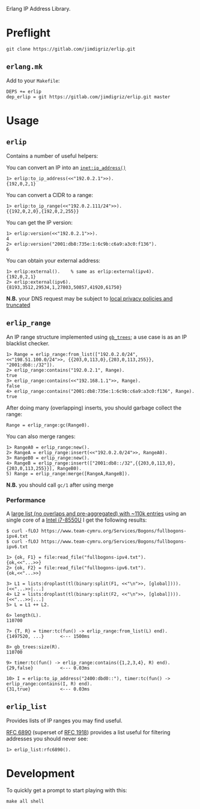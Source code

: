 Erlang IP Address Library.

# Preflight

    git clone https://gitlab.com/jimdigriz/erlip.git

## `erlang.mk`

Add to your `Makefile`:

    DEPS += erlip
    dep_erlip = git https://gitlab.com/jimdigriz/erlip.git master

# Usage

## `erlip`

Contains a number of useful helpers:

You can convert an IP into an [`inet:ip_address()`](http://erlang.org/doc/man/inet.html#data-types)

    1> erlip:to_ip_address(<<"192.0.2.1">>).
    {192,0,2,1}

You can convert a CIDR to a range:

    1> erlip:to_ip_range(<<"192.0.2.111/24">>).
    {{192,0,2,0},{192,0,2,255}}

You can get the IP version:

    1> erlip:version(<<"192.0.2.1">>).
    4
    2> erlip:version("2001:db8:735e:1:6c9b:c6a9:a3c0:f136").
    6

You can obtain your external address:

    1> erlip:external().	% same as erlip:external(ipv4).
    {192,0,2,1}
    2> erlip:external(ipv6).
    {8193,3512,29534,1,27803,50857,41920,61750}

**N.B.** your DNS request may be subject to [local privacy policies and truncated](https://tools.ietf.org/html/rfc7871#section-11.1)

## `erlip_range`

An IP range structure implemented using [`gb_trees`](http://erlang.org/doc/man/gb_trees.html); a use case is as an IP blacklist checker.

    1> Range = erlip_range:from_list(["192.0.2.0/24", <<"198.51.100.0/24">>, {{203,0,113,0},{203,0,113,255}}, "2001:db8::/32"]).
    2> erlip_range:contains("192.0.2.1", Range).
    true
    3> erlip_range:contains(<<"192.168.1.1">>, Range).
    false
    4> erlip_range:contains("2001:db8:735e:1:6c9b:c6a9:a3c0:f136", Range).
    true

After doing many (overlapping) inserts, you should garbage collect the range:

    Range = erlip_range:gc(Range0).

You can also merge ranges:

    1> RangeA0 = erlip_range:new().
    2> RangeA = erlip_range:insert(<<"192.0.2.0/24">>, RangeA0).
    3> RangeB0 = erlip_range:new().
    4> RangeB = erlip_range:insert(["2001:db8::/32",{{203,0,113,0},{203,0,113,255}}], RangeB0).
    5) Range = erlip_range:merge([RangeA,RangeB]).

**N.B.** you should call `gc/1` after using merge

### Performance

A [large list (no overlaps and pre-aggregated) with ~110k entries](http://www.team-cymru.com/bogon-reference-http.html) using an single core of a [Intel i7-8550U](https://ark.intel.com/content/www/us/en/ark/products/122589/intel-core-i7-8550u-processor-8m-cache-up-to-4-00-ghz.html) I get the following results:

    $ curl -fLOJ https://www.team-cymru.org/Services/Bogons/fullbogons-ipv4.txt
    $ curl -fLOJ https://www.team-cymru.org/Services/Bogons/fullbogons-ipv6.txt
    
    1> {ok, F1} = file:read_file("fullbogons-ipv4.txt").
    {ok,<<"...>>}
    2> {ok, F2} = file:read_file("fullbogons-ipv6.txt").
    {ok,<<"...>>}
    
    3> L1 = lists:droplast(tl(binary:split(F1, <<"\n">>, [global]))).
    [<<"...>>|...]
    4> L2 = lists:droplast(tl(binary:split(F2, <<"\n">>, [global]))).
    [<<"...>>|...]
    5> L = L1 ++ L2.
    
    6> length(L).
    110700
    
    7> {T, R} = timer:tc(fun() -> erlip_range:from_list(L) end).
    {1497520, ...}      <--- 1500ms

    8> gb_trees:size(R).
    110700
    
    9> timer:tc(fun() -> erlip_range:contains({1,2,3,4}, R) end).
    {29,false}          <--- 0.03ms
    
    10> I = erlip:to_ip_address("2400:dbd0::"), timer:tc(fun() -> erlip_range:contains(I, R) end).
    {31,true}           <--- 0.03ms

## `erlip_list`

Provides lists of IP ranges you may find useful.

[RFC 6890](https://tools.ietf.org/html/rfc6890) (superset of [RFC 1918](https://tools.ietf.org/html/rfc1918)) provides a list useful for filtering addresses you should never see:

    1> erlip_list:rfc6890().

# Development

To quickly get a prompt to start playing with this:

    make all shell
